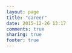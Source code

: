 ```yaml
---
layout: page
title: "career"
date: 2015-12-26 13:17
comments: true
sharing: true
footer: true
---
```


